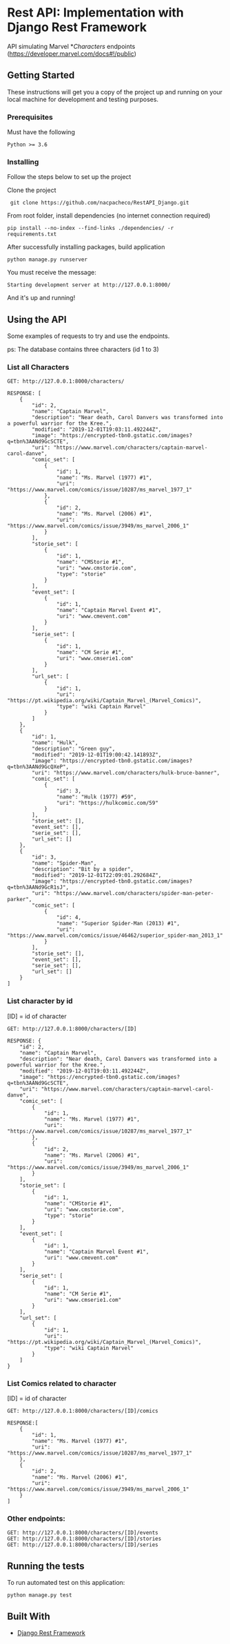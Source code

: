 # Rest API: Implementation with Django Rest Framework
 API simulating Marvel **Characters* endpoints (https://developer.marvel.com/docs#!/public)
  
## Getting Started

These instructions will get you a copy of the project up and running on your local machine for development and testing purposes.

### Prerequisites

Must have the following
```
Python >= 3.6
```


### Installing

Follow the steps below to set up the project

Clone the project
```
 git clone https://github.com/nacpacheco/RestAPI_Django.git
```

From root folder, install dependencies (no internet connection required)
```
pip install --no-index --find-links ./dependencies/ -r requirements.txt
```

After successfully installing packages, build application
```
python manage.py runserver
```

You must receive the message:
```
Starting development server at http://127.0.0.1:8000/
```
And it's up and running! 

## Using the API

Some examples of requests to try and use the endpoints. 
 
 ps: The database contains three characters (id 1 to 3)

### List all Characters 
```
GET: http://127.0.0.1:8000/characters/
```

```
RESPONSE: [
    {
        "id": 2,
        "name": "Captain Marvel",
        "description": "Near death, Carol Danvers was transformed into a powerful warrior for the Kree.",
        "modified": "2019-12-01T19:03:11.492244Z",
        "image": "https://encrypted-tbn0.gstatic.com/images?q=tbn%3AANd9GcSCTE",
        "uri": "https://www.marvel.com/characters/captain-marvel-carol-danve",
        "comic_set": [
            {
                "id": 1,
                "name": "Ms. Marvel (1977) #1",
                "uri": "https://www.marvel.com/comics/issue/10287/ms_marvel_1977_1"
            },
            {
                "id": 2,
                "name": "Ms. Marvel (2006) #1",
                "uri": "https://www.marvel.com/comics/issue/3949/ms_marvel_2006_1"
            }
        ],
        "storie_set": [
            {
                "id": 1,
                "name": "CMStorie #1",
                "uri": "www.cmstorie.com",
                "type": "storie"
            }
        ],
        "event_set": [
            {
                "id": 1,
                "name": "Captain Marvel Event #1",
                "uri": "www.cmevent.com"
            }
        ],
        "serie_set": [
            {
                "id": 1,
                "name": "CM Serie #1",
                "uri": "www.cmserie1.com"
            }
        ],
        "url_set": [
            {
                "id": 1,
                "uri": "https://pt.wikipedia.org/wiki/Captain_Marvel_(Marvel_Comics)",
                "type": "wiki Captain Marvel"
            }
        ]
    },
    {
        "id": 1,
        "name": "Hulk",
        "description": "Green guy",
        "modified": "2019-12-01T19:00:42.141893Z",
        "image": "https://encrypted-tbn0.gstatic.com/images?q=tbn%3AANd9GcQXeP",
        "uri": "https://www.marvel.com/characters/hulk-bruce-banner",
        "comic_set": [
            {
                "id": 3,
                "name": "Hulk (1977) #59",
                "uri": "https://hulkcomic.com/59"
            }
        ],
        "storie_set": [],
        "event_set": [],
        "serie_set": [],
        "url_set": []
    },
    {
        "id": 3,
        "name": "Spider-Man",
        "description": "Bit by a spider",
        "modified": "2019-12-01T22:09:01.292684Z",
        "image": "https://encrypted-tbn0.gstatic.com/images?q=tbn%3AANd9GcR1sJ",
        "uri": "https://www.marvel.com/characters/spider-man-peter-parker",
        "comic_set": [
            {
                "id": 4,
                "name": "Superior Spider-Man (2013) #1",
                "uri": "https://www.marvel.com/comics/issue/46462/superior_spider-man_2013_1"
            }
        ],
        "storie_set": [],
        "event_set": [],
        "serie_set": [],
        "url_set": []
    }
]
```

### List character by id
 [ID] = id of character 
```
GET: http://127.0.0.1:8000/characters/[ID]
```
```
RESPONSE: {
    "id": 2,
    "name": "Captain Marvel",
    "description": "Near death, Carol Danvers was transformed into a powerful warrior for the Kree.",
    "modified": "2019-12-01T19:03:11.492244Z",
    "image": "https://encrypted-tbn0.gstatic.com/images?q=tbn%3AANd9GcSCTE",
    "uri": "https://www.marvel.com/characters/captain-marvel-carol-danve",
    "comic_set": [
        {
            "id": 1,
            "name": "Ms. Marvel (1977) #1",
            "uri": "https://www.marvel.com/comics/issue/10287/ms_marvel_1977_1"
        },
        {
            "id": 2,
            "name": "Ms. Marvel (2006) #1",
            "uri": "https://www.marvel.com/comics/issue/3949/ms_marvel_2006_1"
        }
    ],
    "storie_set": [
        {
            "id": 1,
            "name": "CMStorie #1",
            "uri": "www.cmstorie.com",
            "type": "storie"
        }
    ],
    "event_set": [
        {
            "id": 1,
            "name": "Captain Marvel Event #1",
            "uri": "www.cmevent.com"
        }
    ],
    "serie_set": [
        {
            "id": 1,
            "name": "CM Serie #1",
            "uri": "www.cmserie1.com"
        }
    ],
    "url_set": [
        {
            "id": 1,
            "uri": "https://pt.wikipedia.org/wiki/Captain_Marvel_(Marvel_Comics)",
            "type": "wiki Captain Marvel"
        }
    ]
}
```

### List Comics related to character
 [ID] = id of character 
```
GET: http://127.0.0.1:8000/characters/[ID]/comics
```
```
RESPONSE:[
    {
        "id": 1,
        "name": "Ms. Marvel (1977) #1",
        "uri": "https://www.marvel.com/comics/issue/10287/ms_marvel_1977_1"
    },
    {
        "id": 2,
        "name": "Ms. Marvel (2006) #1",
        "uri": "https://www.marvel.com/comics/issue/3949/ms_marvel_2006_1"
    }
]
```

### Other endpoints:
```
GET: http://127.0.0.1:8000/characters/[ID]/events
GET: http://127.0.0.1:8000/characters/[ID]/stories
GET: http://127.0.0.1:8000/characters/[ID]/series
```
   
## Running the tests

To run automated test on this application:

```
python manage.py test
```

## Built With

* [Django Rest Framework](https://www.django-rest-framework.org/) 